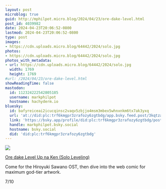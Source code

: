 ```yaml
---
layout: post
microblog: true
guid: http://mphilpot.micro.blog/2024/04/23/ore-dake-level.html
post_id: 4039982
date: 2024-04-23T20:06:52-0800
lastmod: 2024-04-23T20:06:52-0800
type: post
images:
- https://cdn.uploads.micro.blog/64442/2024/solo.jpg
photos:
- https://cdn.uploads.micro.blog/64442/2024/solo.jpg
photos_with_metadata:
- url: https://cdn.uploads.micro.blog/64442/2024/solo.jpg
  width: 1769
  height: 1769
#url: /2024/04/23/ore-dake-level.html
showReadingTime: false
mastodon:
  id: 112324222542805185
  username: markphilpot
  hostname: hachyderm.io
bluesky:
  id: bafyreiceai2icucqinsc2vaqv5zbjjo4msm3mbex5whnxnkm6tx7ak3yxq
  url: 'at://did:plc:trf6kmgpr3zrafozy6zgtbdg/app.bsky.feed.post/3kqtzaqeg2p24'
  link: 'https://bsky.app/profile/did:plc:trf6kmgpr3zrafozy6zgtbdg/post/3kqtzaqeg2p24'
  handle: markphilpot.bsky.social
  hostname: bsky.social
  did: 'did:plc:trf6kmgpr3zrafozy6zgtbdg'
---
```

![](https://micro.markphilpot.com/uploads/2024/solo.jpg)

[Ore dake Level Up na Ken (Solo Leveling)](https://anilist.co/anime/151807/Ore-dake-Level-Up-na-Ken/)

Come for the Hiroyuki Sawano OST, then dive into the web comic for maximum god-tier artwork.

7/10

